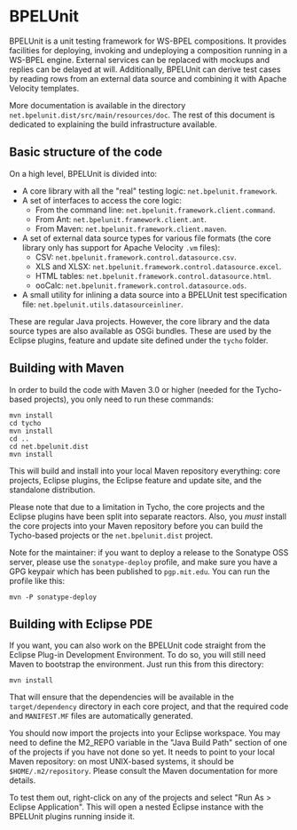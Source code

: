 BPELUnit
========

BPELUnit is a unit testing framework for WS-BPEL compositions. It provides facilities for deploying, invoking and undeploying a composition running in a WS-BPEL engine. External services can be replaced with mockups and replies can be delayed at will. Additionally, BPELUnit can derive test cases by reading rows from an external data source and combining it with Apache Velocity templates.

More documentation is available in the directory ``net.bpelunit.dist/src/main/resources/doc``. The rest of this document is dedicated to explaining the build infrastructure available.

Basic structure of the code
---------------------------

On a high level, BPELUnit is divided into:

* A core library with all the "real" testing logic: ``net.bpelunit.framework``.
* A set of interfaces to access the core logic:
  * From the command line: ``net.bpelunit.framework.client.command``.
  * From Ant: ``net.bpelunit.framework.client.ant``.
  * From Maven: ``net.bpelunit.framework.client.maven``.
* A set of external data source types for various file formats (the core library only has support for Apache Velocity ``.vm`` files):
  * CSV: ``net.bpelunit.framework.control.datasource.csv``.
  * XLS and XLSX: ``net.bpelunit.framework.control.datasource.excel``.
  * HTML tables: ``net.bpelunit.framework.control.datasource.html``.
  * ooCalc: ``net.bpelunit.framework.control.datasource.ods``.
* A small utility for inlining a data source into a BPELUnit test specification file: ``net.bpelunit.utils.datasourceinliner``.

These are regular Java projects. However, the core library and the data source types are also available as OSGi bundles. These are used by the Eclipse plugins, feature and update site defined under the ``tycho`` folder.

Building with Maven
-------------------

In order to build the code with Maven 3.0 or higher (needed for the Tycho-based projects), you only need to run these commands:

    mvn install
    cd tycho
    mvn install
    cd ..
    cd net.bpelunit.dist
    mvn install

This will build and install into your local Maven repository everything: core projects, Eclipse plugins, the Eclipse feature and update site, and the standalone distribution.

Please note that due to a limitation in Tycho, the core projects and the Eclipse plugins have been split into separate reactors. Also, you *must* install the core projects into your Maven repository before you can build the Tycho-based projects or the ``net.bpelunit.dist`` project.

Note for the maintainer: if you want to deploy a release to the Sonatype OSS server, please use the ``sonatype-deploy`` profile, and make sure you have a GPG keypair which has been published to ``pgp.mit.edu``. You can run the profile like this:

    mvn -P sonatype-deploy

Building with Eclipse PDE
-------------------------

If you want, you can also work on the BPELUnit code straight from the Eclipse Plug-in Development Environment. To do so, you will still need Maven to bootstrap the environment. Just run this from this directory:

    mvn install

That will ensure that the dependencies will be available in the ``target/dependency`` directory in each core project, and that the required code and ``MANIFEST.MF`` files are automatically generated.

You should now import the projects into your Eclipse workspace. You may need to define the M2_REPO variable in the "Java Build Path" section of one of the projects if you have not done so yet. It needs to point to your local Maven repository: on most UNIX-based systems, it should be ``$HOME/.m2/repository``. Please consult the Maven documentation for more details.

To test them out, right-click on any of the projects and select "Run As > Eclipse Application". This will open a nested Eclipse instance with the BPELUnit plugins running inside it.
